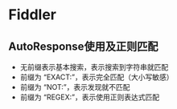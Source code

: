 # Fiddler

## AutoResponse使用及正则匹配
- 无前缀表示基本搜索，表示搜索到字符串就匹配
- 前缀为 “EXACT:”，表示完全匹配（大小写敏感）
- 前缀为 “NOT:”，表示发现就不匹配
- 前缀为 “REGEX:”，表示使用正则表达式匹配
